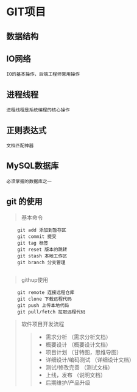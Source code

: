 # GIT项目

## 数据结构

## IO网络
    IO的基本操作，后端工程师常用操作

## 进程线程
    进程线程是系统编程的核心操作

## 正则表达式
    文档匹配神器

## MySQL数据库
    必须掌握的数据库之一
    

## git 的使用
> 基本命令
``` git config
    git add 添加到暂存区
    git commit 提交
    git tag 标签
    git reset 版本的跳转
    git stash 本地工作区
    git branch 分支管理
   
```
> githup使用
```
    git remote 连接远程仓库
    git clone 下载远程代码
    git push 上传本地代码
    git pull/fetch 拉取远程代码
```
> 软件项目开发流程
>> * 需求分析 （需求分析文档）
>> * 概要设计 （概要设计文档）
>> * 项目计划 （甘特图，思维导图）
>> * 详细设计/编码测试  （详细设计文档）
>> * 测试/修改完善   （测试文档）
>> * 上线，发布   （说明文档）
>> * 后期维护/产品升级